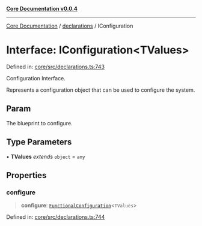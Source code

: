 [**Core Documentation v0.0.4**](../../README.md)

***

[Core Documentation](../../modules.md) / [declarations](../README.md) / IConfiguration

# Interface: IConfiguration\<TValues\>

Defined in: [core/src/declarations.ts:743](https://github.com/stonemjs/core/blob/93efe04ef1a71ad6f49c3b315da54d45ace50f23/src/declarations.ts#L743)

Configuration Interface.

Represents a configuration object that can be used to configure the system.

## Param

The blueprint to configure.

## Type Parameters

• **TValues** *extends* `object` = `any`

## Properties

### configure

> **configure**: [`FunctionalConfiguration`](../type-aliases/FunctionalConfiguration.md)\<`TValues`\>

Defined in: [core/src/declarations.ts:744](https://github.com/stonemjs/core/blob/93efe04ef1a71ad6f49c3b315da54d45ace50f23/src/declarations.ts#L744)
